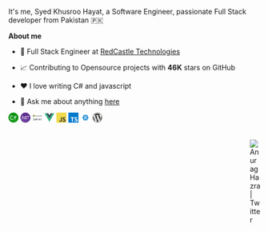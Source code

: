 
It's me, Syed Khusroo Hayat, a Software Engineer, passionate Full Stack developer from Pakistan 🇵🇰

**About me**

- 💼 Full Stack Engineer at [RedCastle Technologies]( https://www.redcastletechnology.com/)

- 📈 Contributing to Opensource projects with **46K** stars on GitHub

- ❤️ I love writing C# and javascript

- 💬 Ask me about anything [here](https://github.com/khusrooHayat/khusrooHayat/issues)

<code><img height="20" alt="csharp" src="https://raw.githubusercontent.com/github/explore/80688e429a7d4ef2fca1e82350fe8e3517d3494d/topics/csharp/csharp.png"></code>
<code><img height="20" alt="dotnet" src="https://raw.githubusercontent.com/github/explore/80688e429a7d4ef2fca1e82350fe8e3517d3494d/topics/dotnet/dotnet.png"></code>
<code><img height="20" alt="aspnet" src="https://raw.githubusercontent.com/github/explore/80688e429a7d4ef2fca1e82350fe8e3517d3494d/topics/aspnet/aspnet.png"></code>
<code><img height="20" alt="vue" src="https://raw.githubusercontent.com/github/explore/80688e429a7d4ef2fca1e82350fe8e3517d3494d/topics/vue/vue.png"></code>
<code><img height="20" alt="javascript" src="https://raw.githubusercontent.com/github/explore/80688e429a7d4ef2fca1e82350fe8e3517d3494d/topics/javascript/javascript.png"></code>
<code><img height="20" alt="typescript" src="https://raw.githubusercontent.com/github/explore/80688e429a7d4ef2fca1e82350fe8e3517d3494d/topics/typescript/typescript.png"></code>
<code><img height="20" alt="xamarin" src="https://raw.githubusercontent.com/github/explore/80688e429a7d4ef2fca1e82350fe8e3517d3494d/topics/xamarin/xamarin.png"></code>
<code><img height="20" alt="wordpress" src="https://raw.githubusercontent.com/github/explore/80688e429a7d4ef2fca1e82350fe8e3517d3494d/topics/wordpress/wordpress.png"></code>
<br />
<br />

<a href="https://twitter.com/mangoPaki">
  <img align="right" alt="Anurag Hazra | Twitter" width="21px" src="https://raw.githubusercontent.com/khusrooHayat/khusrooHayat/master/assets/twitter.svg" />
</a>